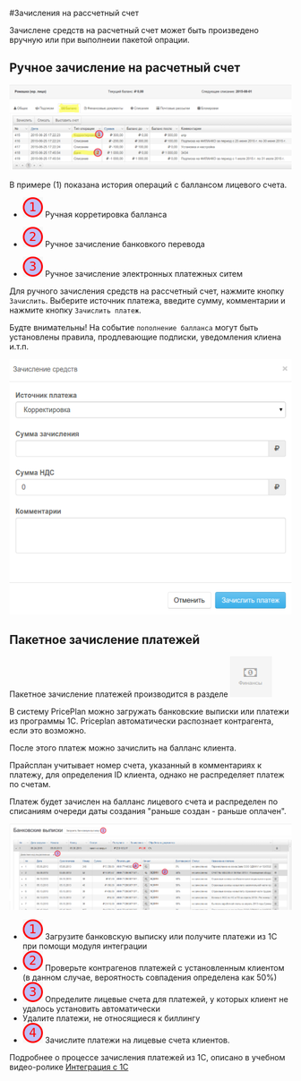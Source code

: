 #Зачисления на рассчетный счет

Зачислене средств на расчетный счет может быть произведено вручную или при выполнеии пакетой опрации.

## Ручное зачисление на расчетный счет
![](payments.png)

В примере (1) показана история операций с баллансом лицевого счета. 

- ![](1.png) Ручная корретировка балланса 

- ![](2.png) Ручное зачисление банковкого перевода

- ![](3.png) Ручное зачисление электронных платежных ситем  


Для ручного зачисления средств на рассчетный счет, нажмите кнопку `Зачислить`. Выберите источник платежа, введите сумму, комментарии и нажмите кнопку `Зачислить платеж`. 

Будте внимательны! На событие `пополнение балланса` могут быть установлены правила, продлевающие подписки, уведомления клиена и.т.п.

![Ручной платеж](manual-pay.png) 



## Пакетное зачисление платежей

Пакетное зачисление платежей производится в разделе ![Финансы](menu-finances.png) 

В систему PriсеPlan можно загружать банковские выписки или платежи из программы 1С. Priceplan автоматически распознает контрагента, если это возможно. 

После этого платеж можно зачислить на балланс клиента.

Прайсплан учитывает номер счета, указанный в комментариях к платежу, для определения ID клиента, однако не распределяет платеж по счетам. 

Платеж будет зачислен на балланс лицевого счета и распределен по списаниям очереди даты создания "раньше создан - раньше оплачен".

![](batch-pay.png) 

- ![](1.png)  Загрузите банковскую выписку или получите платежи из 1С при помощи модуля интеграции
- ![](2.png) Проверьте контрагенов платежей с установленным клиентом (в данном случае, вероятность совпадения определена как 50%)
- ![](3.png) Определите лицевые счета для платежей, у которых клиент не удалось установить автоматически
- Удалите платежи, не относящиеся к биллингу
- ![](4.png) Зачислите платежи на лицевые счета клиентов.


Подробнее о процессе зачисления платежей из 1С, описано в учебном видео-ролике [Интеграция с 1С](http://youtu.be/7wSDOFz_V2c)
